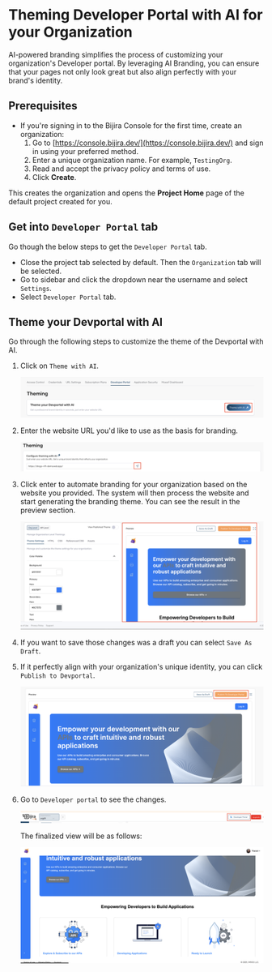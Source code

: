 # Theming Developer Portal with AI for your Organization

AI-powered branding simplifies the process of customizing your organization's Developer portal. By leveraging AI Branding, you can ensure that your pages not only look great but also align perfectly with your brand's identity.

## Prerequisites

- If you're signing in to the Bijira Console for the first time, create an organization:
    1. Go to [https://console.bijira.dev/](https://console.bijira.dev/) and sign in using your preferred method.
    2. Enter a unique organization name. For example, `TestingOrg`.
    3. Read and accept the privacy policy and terms of use.
    4. Click **Create**.

This creates the organization and opens the **Project Home** page of the default project created for you.

## Get into `Developer Portal` tab

Go though the below steps to get the `Developer Portal` tab.

- Close the project tab selected by default. Then the `Organization` tab will be selected.
- Go to sidebar and click the dropdown near the username and select `Settings`.
- Select `Developer Portal` tab.

## Theme your Devportal with AI

Go through the following steps to customize the theme of the Devportal with AI.

1. Click on `Theme with AI`.

    ![Theme with AI button](../assets/img/devportal/theming_ai_button.png)

2. Enter the website URL  you'd like to use as the basis for branding.

    ![AI Theme URL](../assets/img/devportal/ai_theme_url.png)

3. Click enter to automate branding for your organization based on the website you provided. The system will then process the website and start generating the branding theme. You can see the result in the preview section.

    ![Devportal Preview](../assets/img/devportal/devportal_preview.png)

4. If you want to save those changes was a draft you can select `Save As Draft`.
5. If it perfectly align with your organization's unique identity, you can click `Publish to Devportal`.

    ![Publish to Devportal](../assets/img/devportal/publish_to_devportal.png)

6. Go to `Developer portal` to see the changes.

    ![Publish to Devportal](../assets/img/devportal/view_devportal.png)

    The finalized view will be as follows:

    ![Finalized Devportal](../assets/img/devportal/finalized_preview.png)
